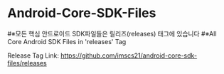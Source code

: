 # Android-Core-SDK-Files

#※모든 핵심 안드로이드 SDK파일들은 릴리즈(releases) 태그에 있습니다
#※All Core Android SDK Files in 'releases' Tag


Release Tag Link:   https://github.com/imscs21/android-core-sdk-files/releases
